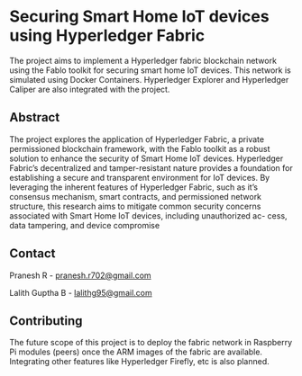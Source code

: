 # Securing Smart Home IoT devices using Hyperledger Fabric

The project aims to implement a Hyperledger fabric blockchain network using the Fablo toolkit for securing smart home IoT devices.
This network is simulated using Docker Containers. Hyperledger Explorer and Hyperledger Caliper are also integrated with the project.

## Abstract
The project explores the application of Hyperledger Fabric, a private permissioned
blockchain framework, with the Fablo toolkit as a robust solution to enhance the security of Smart Home IoT devices. Hyperledger Fabric’s
decentralized and tamper-resistant nature provides a foundation for
establishing a secure and transparent environment for IoT devices.
By leveraging the inherent features of Hyperledger Fabric, such as
it’s consensus mechanism, smart contracts, and permissioned network
structure, this research aims to mitigate common security concerns
associated with Smart Home IoT devices, including unauthorized ac-
cess, data tampering, and device compromise

## Contact
Pranesh R - pranesh.r702@gmail.com

Lalith Guptha B - lalithg95@gmail.com
## Contributing

The future scope of this project is to deploy the fabric network in Raspberry Pi modules (peers) once the ARM images of the fabric are available. Integrating other features like Hyperledger Firefly, etc is also planned.
